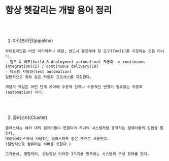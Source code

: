 # 항상 헷갈리는 개발 용어 정리

<br /><br />

1. 파이프라인(pipeline)
```
파이프라인은 어떤 아키텍처나 패턴, 반드시 활용해야 할 도구(Tools)를 지칭하는 것은 아니다.
- 빌드 & 배포(build & deployment automation) 자동화 -> continuous integration(CI) / continuous delivery(CD)
- 테스트 자동화(test automation)
일반적으로 위와 같은 자동화 프로세스를 지칭한다.

개념의 핵심은 어떤 단계 사이에 수동적 단계나 수동적인 변경이 필요없는 자동화(automation) 이다.
```

<br /><br />

2. 클러스터(Cluster)
```
클러스터는 여러 대의 컴퓨터들이 연결되어 하나의 시스템처럼 동작하는 컴퓨터들의 집합을 말한다.
데이터베이스에서 사용하는 클러스터도 같은 뜻으로 사용된다.
(일반적으로 컴퓨터는 서버를 뜻한다.)

고가용성, 병렬처리, 성능향상 이러한 3가지를 만족하는 시스템의 구성 형태를 띈다.
```
